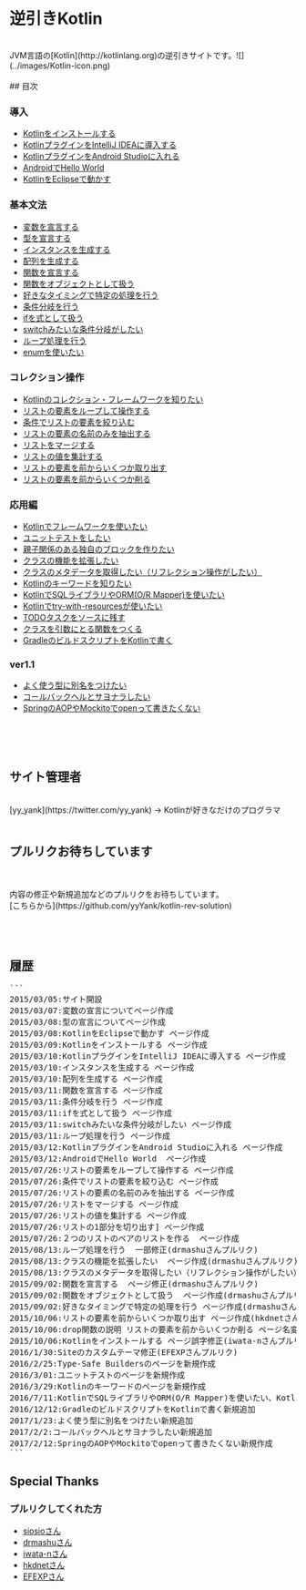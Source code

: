 # 逆引きKotlin

<br/>  
JVM言語の[Kotlin](http://kotlinlang.org)の逆引きサイトです。![](../images/Kotlin-icon.png)
<br/>  
<br/>  
## 目次
<br/>  

### 導入
* [Kotlinをインストールする](./kotlin-install)
* [KotlinプラグインをIntelliJ IDEAに導入する](./kotlin-plugin-intellij)
* [KotlinプラグインをAndroid Studioに入れる](./kotlin-plugin-androidstudio)
* [AndroidでHello World](./hello-kotlin-android)
* [KotlinをEclipseで動かす](./kotlin-plugin-eclipse)

### 基本文法
* [変数を宣言する](./variable)
* [型を宣言する](./type)
* [インスタンスを生成する](./instance)
* [配列を生成する](./array)
* [関数を宣言する](./function)
* [関数をオブジェクトとして扱う](./function_object)
* [好きなタイミングで特定の処理を行う](./function_type)
* [条件分岐を行う](if-statement)
* [ifを式として扱う](./if-function)
* [switchみたいな条件分岐がしたい](./when)
* [ループ処理を行う](./loop)
* [enumを使いたい](./enum)  

### コレクション操作
* [Kotlinのコレクション・フレームワークを知りたい](./kotlin-collection-framework)  
* [リストの要素をループして操作する](./collection-for-each)  
* [条件でリストの要素を絞り込む](./collection-filter)  
* [リストの要素の名前のみを抽出する](./collection-map)
* [リストをマージする](./collection-merge) 
* [リストの値を集計する](./collection-sum)
* [リストの要素を前からいくつか取り出す](./collection-take) 
* [リストの要素を前からいくつか削る](./collection-drop) 


### 応用編
* [Kotlinでフレームワークを使いたい](./framework-for-kotlin) 
* [ユニットテストをしたい](./unit-test-for-kotlin) 
* [親子関係のある独自のブロックを作りたい](./type-safe-builder) 
* [クラスの機能を拡張したい](./extension) 
* [クラスのメタデータを取得したい（リフレクション操作がしたい）](./reflection) 
* [Kotlinのキーワードを知りたい](./keyword-for-kotlin) 
* [KotlinでSQLライブラリやORM(O/R Mapper)を使いたい](./orm-for-kotlin)
* [Kotlinでtry-with-resourcesが使いたい](./try-with-resources-for-kotlin)
* [TODOタスクをソースに残す](./todo)
* [クラスを引数にとる関数をつくる](./kclass-argument)
* [GradleのビルドスクリプトをKotlinで書く](./gradle-kts)

### ver1.1

* [よく使う型に別名をつけたい](./type-alias)
* [コールバックヘルとサヨナラしたい](./coroutines-for-kotlin)
* [SpringのAOPやMockitoでopenって書きたくない](./all-open-plugin)
   
<br/>  
<br/>  
<br/>  
   
## サイト管理者
   
<br/>  
   [yy_yank](https://twitter.com/yy_yank) -> Kotlinが好きなだけのプログラマ
   
<br/>  
<br/>  
   
   
   
## プルリクお待ちしています
<br/>
<br/>
内容の修正や新規追加などのプルリクをお待ちしています。
   
<br/>
[こちらから](https://github.com/yyYank/kotlin-rev-solution)
  
<br/>
<br/>
<br/>
<br/>
   
   
## 履歴

<pre>
```
2015/03/05:サイト開設
2015/03/07:変数の宣言についてページ作成
2015/03/08:型の宣言についてページ作成
2015/03/08:KotlinをEclipseで動かす ページ作成
2015/03/09:Kotlinをインストールする ページ作成
2015/03/10:KotlinプラグインをIntelliJ IDEAに導入する ページ作成
2015/03/10:インスタンスを生成する ページ作成
2015/03/10:配列を生成する ページ作成
2015/03/11:関数を宣言する ページ作成
2015/03/11:条件分岐を行う ページ作成
2015/03/11:ifを式として扱う ページ作成
2015/03/11:switchみたいな条件分岐がしたい ページ作成
2015/03/11:ループ処理を行う ページ作成
2015/03/12:KotlinプラグインをAndroid Studioに入れる ページ作成
2015/03/12:AndroidでHello World  ページ作成
2015/07/26:リストの要素をループして操作する ページ作成  
2015/07/26:条件でリストの要素を絞り込む ページ作成 
2015/07/26:リストの要素の名前のみを抽出する ページ作成 
2015/07/26:リストをマージする ページ作成 
2015/07/26:リストの値を集計する ページ作成 
2015/07/26:リストの1部分を切り出す] ページ作成 
2015/07/26:２つのリストのペアのリストを作る  ページ作成 
2015/08/13:ループ処理を行う  一部修正(drmashuさんプルリク) 
2015/08/13:クラスの機能を拡張したい  ページ作成(drmashuさんプルリク) 
2015/08/13:クラスのメタデータを取得したい（リフレクション操作がしたい）  ページ作成(drmashuさんプルリク)
2015/09/02:関数を宣言する  ページ修正(drmashuさんプルリク)
2015/09/02:関数をオブジェクトとして扱う  ページ作成(drmashuさんプルリク)
2015/09/02:好きなタイミングで特定の処理を行う ページ作成(drmashuさんプルリク)
2015/10/06:リストの要素を前からいくつか取り出す ページ作成(hkdnetさんプルリク)
2015/10/06:drop関数の説明 リストの要素を前からいくつか削る ページ名変更(hkdnetさんプルリク)
2015/10/06:Kotlinをインストールする ページ誤字修正(iwata-nさんプルリク)
2016/1/30:Siteのカスタムテーマ修正(EFEXPさんプルリク)
2016/2/25:Type-Safe Buildersのページを新規作成
2016/3/01:ユニットテストのページを新規作成
2016/3/29:Kotlinのキーワードのページを新規作成
2016/7/11:KotlinでSQLライブラリやORM(O/R Mapper)を使いたい、Kotlinでtry-with-resourcesが使いたい、TODOタスクをソースに残す、クラスを引数にとる関数をつくるを追加
2016/12/12:GradleのビルドスクリプトをKotlinで書く新規追加
2017/1/23:よく使う型に別名をつけたい新規追加
2017/2/2:コールバックヘルとサヨナラしたい新規追加
2017/2/12:SpringのAOPやMockitoでopenって書きたくない新規作成
```    
</pre>


## Special Thanks

### プルリクしてくれた方

* [siosioさん](https://github.com/siosio)
* [drmashuさん](https://github.com/drmashu)
* [iwata-nさん](https://github.com/iwata-n)  
* [hkdnetさん](https://github.com/hkdnet)  
* [EFEXPさん](https://github.com/EFEXP)  
   
  
   
   
   
   
   
   
